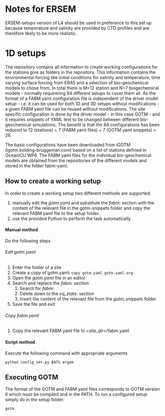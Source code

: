 # Notes for ERSEM

ERSEM-setups version of L4 should be used in preference to this set up because temperature and salinity are provided by CTD profiles and are therefore likely to be more realistic.


# 1D setups

The repository contains all information to create working configurations for the stations give as folders in the repository. This information contains the environmental forcing like initial conditions for salinity and temperature, time varying surface forcing from ERA5 and a selection of bio-geochemical models to chose from.
In total there is M=12 station and N=7 biogechemical models - normally requirering 84 different setups to cover them all. As the format of a FABM yaml configuration file is independent of the driver model setup - i.e. it can be used for both 1D and 3D setups without modifications - a given FABM yaml file can be reused without modifications. The site specific configuration is done by the driver model - in this case GOTM - and it requires snippets of YAML text to be changed between different bio-geochemical simulations. The benefit is that the 84 configurations has been reduced to 12 (stations) + 7 (FABM yaml files) + 7 (GOTM yaml snippets) = 26.

The basic configurations have been downloaded from iGOTM (igotm.bolding-bruggeman.com) based on a list of stations defined in OceanICU WP6.
The FABM yaml files for the individual bio-geochemical models are obtained from the repositories of the different models and stored in the folder fabm-yaml.

## How to create a working setup

In order to create a working setup two different methods are supported:

   1. manually edit the _gotm.yaml_ and substitute the _fabm:_ section with the content of the relevant file in the gotm-snippets folder and copy the relevant FABM yaml file to the setup folder.
   2. use the provided Python to perform the task automatically

#### Manual method

Do the following steps

###### Edit _gotm.yaml_

   1. Enter the folder of a site
   2. Create a copy of gotm.yaml:
       `copy gotm.yaml gotm.yaml.org`
   2. Open the _gotm.yaml_ file in an editor
   3. Search and replace the _fabm: section_
       1. Search for _fabm:_
       1. Delete down to the _eq_state:_ section
       3. Insert the content of the relevant file from the _gotm_snippets_ folder
   5. Save the file and exit

###### Copy _fabm.yaml_

   1. Copy the relevant FABM yaml file to <site_dir>/fabm.yaml

#### Script method

Execute the following command with appropriate arguments

```
python config_set.py BATS ergom 
```

## Executing GOTM

The format of the GOTM and FABM yaml files corresponds to GOTM version 6 which must be compiled and in the PATH.
To run a configured setup simply do in the setup folder:

```
gotm
```
